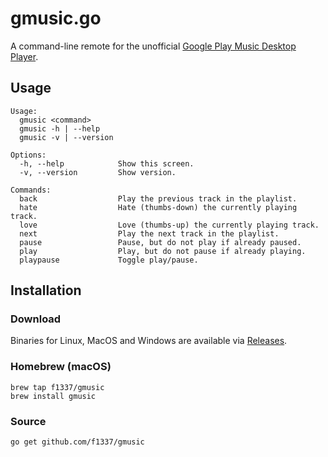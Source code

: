 gmusic.go
=========

A command-line remote for the unofficial [Google Play Music Desktop Player](https://github.com/MarshallOfSound/Google-Play-Music-Desktop-Player-UNOFFICIAL-).

## Usage

```
Usage:
  gmusic <command>
  gmusic -h | --help
  gmusic -v | --version

Options:
  -h, --help            Show this screen.
  -v, --version         Show version.

Commands:
  back                  Play the previous track in the playlist.
  hate                  Hate (thumbs-down) the currently playing track.
  love                  Love (thumbs-up) the currently playing track.
  next                  Play the next track in the playlist.
  pause                 Pause, but do not play if already paused.
  play                  Play, but do not pause if already playing.
  playpause             Toggle play/pause.
```

## Installation

### Download

Binaries for Linux, MacOS and Windows are available via [Releases](https://github.com/f1337/gmusic.go/releases).

### Homebrew (macOS)

```
brew tap f1337/gmusic
brew install gmusic
```

### Source

```
go get github.com/f1337/gmusic
```
